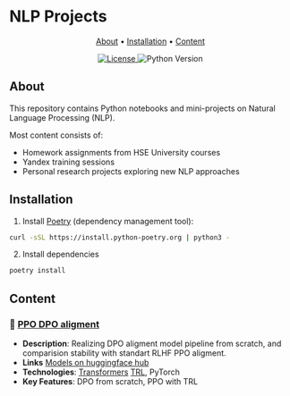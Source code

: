 # NLP Projects

<p align="center">
  <a href="#about">About</a> •
  <a href="#installation">Installation</a> •
  <a href="#content">Content</a>
</p>

<div align="center">
  <a href="/LICENSE">
    <img src="https://img.shields.io/badge/license-MIT-blue.svg" alt="License">
  </a>
  <img src="https://img.shields.io/badge/python-3.8%2B-blue" alt="Python Version">
</div>

## About

This repository contains Python notebooks and mini-projects on Natural Language Processing (NLP).

Most content consists of:
- Homework assignments from HSE University courses
- Yandex training sessions
- Personal research projects exploring new NLP approaches

## Installation

1. Install [Poetry](https://python-poetry.org/) (dependency management tool):
```bash
curl -sSL https://install.python-poetry.org | python3 -
```
2. Install dependencies
```bash
poetry install
```

## Content
<!-- (TEMPLATE)
### 📁 [Project Name](/path/to/directory)
- **Description**: Brief project summary (1-2 sentences)
- **Technologies**: Main technologies/libraries used
- **Key Features**: Core functionality or implemented methods -->

### 📁 [PPO DPO aligment](./ppo-dpo/ppo_dpo.ipynb)
- **Description**: Realizing DPO aligment model pipeline from scratch, and comparision stability with standart RLHF PPO aligment.
- **Links** [Models on huggingface hub](https://huggingface.co/collections/Azrail/hw-aligment-67f985553e70a2192be195ce)
- **Technologies**: [Transformers](https://huggingface.co/docs/transformers/index) [TRL](https://huggingface.co/docs/trl/index), PyTorch
- **Key Features**: DPO from scratch, PPO with TRL
